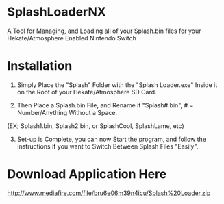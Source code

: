 # SplashLoaderNX

A Tool for Managing, and Loading all of your Splash.bin files for your Hekate/Atmosphere Enabled Nintendo Switch 



# Installation

1) Simply Place the "Splash" Folder with the "Splash Loader.exe" Inside it on the Root of your Hekate/Atmosphere SD Card.

2) Then Place a Splash.bin File, and Rename it "Splash#.bin", # = Number/Anything Without a Space.

(EX; Splash1.bin, Splash2.bin, or SplashCool, SplashLame, etc)

3) Set-up is Complete, you can now Start the program, and follow the instructions if you want to Switch Between Splash Files "Easily".    


# Download Application Here

http://www.mediafire.com/file/bru6e06m39n4icu/Splash%20Loader.zip

